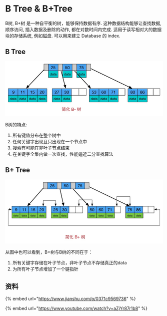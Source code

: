 # B Tree & B+Tree

B树, B+树 是一种自平衡的树，能够保持数据有序. 这种数据结构能够让查找数据, 顺序访问, 插入数据及删除的动作, 都在对数时间内完成. 适用于读写相对大的数据块的存储系统, 例如磁盘. 可以用来建立 Database 的 index.

## B Tree

![](../.gitbook/assets/btree.png)

B树的特点:

1. 所有键值分布在整个树中
2. 任何关键字出现且只出现在一个节点中
3. 搜索有可能在非叶子节点结束
4. 在关键字全集内做一次查找，性能逼近二分查找算法





## B+ Tree

![](../.gitbook/assets/b+tree.png)

从图中也可以看到，B+树与B树的不同在于：

1. 所有关键字存储在叶子节点，非叶子节点不存储真正的data
2. 为所有叶子节点增加了一个链指针

## 资料

{% embed url="https://www.jianshu.com/p/0371c9569736" %}



{% embed url="https://www.youtube.com/watch?v=aZjYr87r1b8" %}







